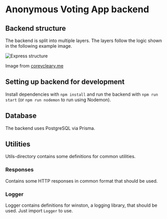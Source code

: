 # Anonymous Voting App backend

## Backend structure

The backend is split into multiple layers. The layers follow the logic shown in the following example image.

![Express structure](https://www.coreycleary.me/_next/static/media/Express-REST-API-Struc.aa7ecaa0c41dbb7344c70665a5f5e259.png)

Image from [coreycleary.me](https://www.coreycleary.me/project-structure-for-an-express-rest-api-when-there-is-no-standard-way)

## Setting up backend for development

Install dependencies with `npm install` and run the backend with `npm run start` (or `npm run nodemon` to run using Nodemon).

## Database

The backend uses PostgreSQL via Prisma.

## Utilities

Utils-directory contains some definitions for common utilities.

### Responses

Contains some HTTP responses in common format that should be used.

### Logger

Logger contains definitions for winston, a logging library, that should be used. Just import `Logger` to use.
